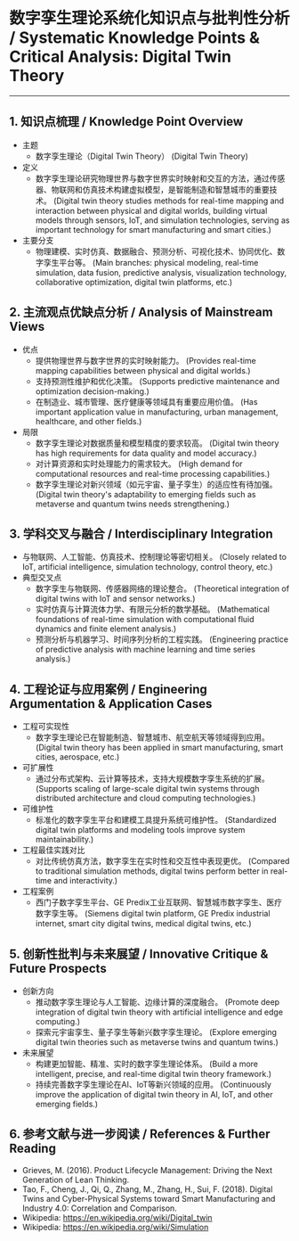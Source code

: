 # 数字孪生理论系统化知识点与批判性分析 / Systematic Knowledge Points & Critical Analysis: Digital Twin Theory

---

## 1. 知识点梳理 / Knowledge Point Overview

- 主题
  - 数字孪生理论（Digital Twin Theory）
      (Digital Twin Theory)
- 定义
  - 数字孪生理论研究物理世界与数字世界实时映射和交互的方法，通过传感器、物联网和仿真技术构建虚拟模型，是智能制造和智慧城市的重要技术。
      (Digital twin theory studies methods for real-time mapping and interaction between physical and digital worlds, building virtual models through sensors, IoT, and simulation technologies, serving as important technology for smart manufacturing and smart cities.)
- 主要分支
  - 物理建模、实时仿真、数据融合、预测分析、可视化技术、协同优化、数字孪生平台等。
      (Main branches: physical modeling, real-time simulation, data fusion, predictive analysis, visualization technology, collaborative optimization, digital twin platforms, etc.)

## 2. 主流观点优缺点分析 / Analysis of Mainstream Views

- 优点
  - 提供物理世界与数字世界的实时映射能力。
      (Provides real-time mapping capabilities between physical and digital worlds.)
  - 支持预测性维护和优化决策。
      (Supports predictive maintenance and optimization decision-making.)
  - 在制造业、城市管理、医疗健康等领域具有重要应用价值。
      (Has important application value in manufacturing, urban management, healthcare, and other fields.)
- 局限
  - 数字孪生理论对数据质量和模型精度的要求较高。
      (Digital twin theory has high requirements for data quality and model accuracy.)
  - 对计算资源和实时处理能力的需求较大。
      (High demand for computational resources and real-time processing capabilities.)
  - 数字孪生理论对新兴领域（如元宇宙、量子孪生）的适应性有待加强。
      (Digital twin theory's adaptability to emerging fields such as metaverse and quantum twins needs strengthening.)

## 3. 学科交叉与融合 / Interdisciplinary Integration

- 与物联网、人工智能、仿真技术、控制理论等密切相关。
  (Closely related to IoT, artificial intelligence, simulation technology, control theory, etc.)
- 典型交叉点
  - 数字孪生与物联网、传感器网络的理论整合。
      (Theoretical integration of digital twins with IoT and sensor networks.)
  - 实时仿真与计算流体力学、有限元分析的数学基础。
      (Mathematical foundations of real-time simulation with computational fluid dynamics and finite element analysis.)
  - 预测分析与机器学习、时间序列分析的工程实践。
      (Engineering practice of predictive analysis with machine learning and time series analysis.)

## 4. 工程论证与应用案例 / Engineering Argumentation & Application Cases

- 工程可实现性
  - 数字孪生理论已在智能制造、智慧城市、航空航天等领域得到应用。
      (Digital twin theory has been applied in smart manufacturing, smart cities, aerospace, etc.)
- 可扩展性
  - 通过分布式架构、云计算等技术，支持大规模数字孪生系统的扩展。
      (Supports scaling of large-scale digital twin systems through distributed architecture and cloud computing technologies.)
- 可维护性
  - 标准化的数字孪生平台和建模工具提升系统可维护性。
      (Standardized digital twin platforms and modeling tools improve system maintainability.)
- 工程最佳实践对比
  - 对比传统仿真方法，数字孪生在实时性和交互性中表现更优。
      (Compared to traditional simulation methods, digital twins perform better in real-time and interactivity.)
- 工程案例
  - 西门子数字孪生平台、GE Predix工业互联网、智慧城市数字孪生、医疗数字孪生等。
      (Siemens digital twin platform, GE Predix industrial internet, smart city digital twins, medical digital twins, etc.)

## 5. 创新性批判与未来展望 / Innovative Critique & Future Prospects

- 创新方向
  - 推动数字孪生理论与人工智能、边缘计算的深度融合。
      (Promote deep integration of digital twin theory with artificial intelligence and edge computing.)
  - 探索元宇宙孪生、量子孪生等新兴数字孪生理论。
      (Explore emerging digital twin theories such as metaverse twins and quantum twins.)
- 未来展望
  - 构建更加智能、精准、实时的数字孪生理论体系。
      (Build a more intelligent, precise, and real-time digital twin theory framework.)
  - 持续完善数字孪生理论在AI、IoT等新兴领域的应用。
      (Continuously improve the application of digital twin theory in AI, IoT, and other emerging fields.)

## 6. 参考文献与进一步阅读 / References & Further Reading

- Grieves, M. (2016). Product Lifecycle Management: Driving the Next Generation of Lean Thinking.
- Tao, F., Cheng, J., Qi, Q., Zhang, M., Zhang, H., Sui, F. (2018). Digital Twins and Cyber-Physical Systems toward Smart Manufacturing and Industry 4.0: Correlation and Comparison.
- Wikipedia: <https://en.wikipedia.org/wiki/Digital_twin>
- Wikipedia: <https://en.wikipedia.org/wiki/Simulation>
